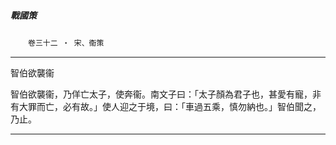 

##### 戰國策
　　`卷三十二 ‧ 宋、衞策`

* * *

智伯欲襲衞

智伯欲襲衞，乃佯亡太子，使奔衞。南文子曰：「太子顏為君子也，甚愛有寵，非有大罪而亡，必有故。」使人迎之于境，曰：「車過五乘，慎勿納也。」智伯聞之，乃止。

* * *

